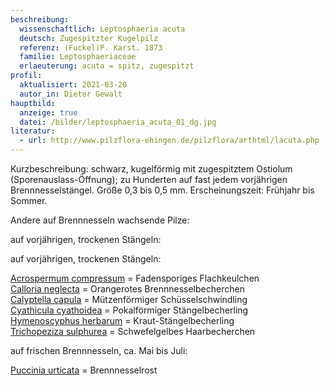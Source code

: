 ```yaml
---
beschreibung:
  wissenschaftlich: Leptosphaeria acuta
  deutsch: Zugespitzter Kugelpilz
  referenz: (Fuckel)P. Karst. 1873
  familie: Leptosphaeriaceae
  erlaeuterung: acuta = spitz, zugespitzt
profil:
  aktualisiert: 2021-03-20
  autor_in: Dieter Gewalt
hauptbild:
  anzeige: true
  datei: /bilder/leptosphaeria_acuta_01_dg.jpg
literatur:
  - url: http://www.pilzflora-ehingen.de/pilzflora/arthtml/lacuta.php
---
```

Kurzbeschreibung: schwarz, kugelförmig mit zugespitztem Ostiolum (Sporenauslass-Öffnung); zu Hunderten auf fast jedem vorjährigen Brennnesselstängel. Größe 0,3 bis 0,5 mm. Erscheinungszeit: Frühjahr bis Sommer.

Andere auf Brennnesseln wachsende Pilze:

auf vorjährigen, trockenen Stängeln:

auf vorjährigen, trockenen Stängeln:

[Acrospermum compressum](/pilze/acrospermum-fadensporiges-flachkeulchen)  =  Fadensporiges Flachkeulchen\
[Calloria neglecta](/pilze/calloria-neglecta-orangerotes-brennnesselbecherchen)  =  Orangerotes Brennnesselbecherchen\
[Calyptella capula](/pilze/calyptella-capula-mützenförmiger-schüsselschwindling)  =  Mützenförmiger Schüsselschwindling\
[Cyathicula cyathoidea](/pilze/cyathicula-cyathoidea-pokalförmiger-stängelbecherling)  =  Pokalförmiger Stängelbecherling\
[Hymenoscyphus herbarum](/pilze/hymenoscyhus-herbarum-kraut-stängelbecherling)  =  Kraut-Stängelbecherling\
[Trichopeziza sulphurea](/pilze/trichopeziza-sulphurea-schwefelgelbes-haarbecherchen)  =  Schwefelgelbes Haarbecherchen

auf frischen Brennnesseln, ca. Mai bis Juli:

[Puccinia urticata](/pilze/puccinia-urticata-brennnesselrost)  =  Brennnesselrost